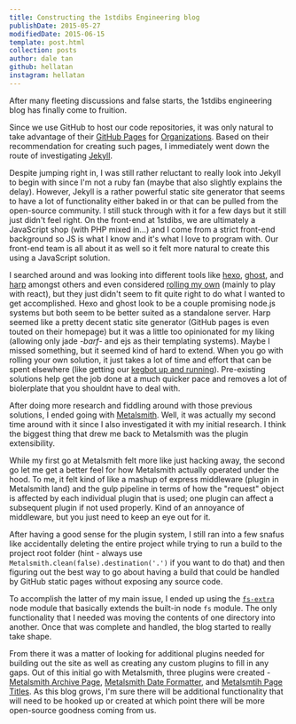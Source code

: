 ```yaml
---
title: Constructing the 1stdibs Engineering blog
publishDate: 2015-05-27
modifiedDate: 2015-06-15
template: post.html
collection: posts
author: dale tan
github: hellatan
instagram: hellatan
---
```


[bar51-status]: https://twitter.com/_bar51/status/599228508678844416
[gh-pages]: https://pages.github.com/
[gh-pages-org]: https://help.github.com/articles/user-organization-and-project-pages/#user--organization-pages
[gh-jekyll]: https://help.github.com/articles/using-jekyll-with-pages/
[hexo]: https://hexo.io
[ghost]: https://ghost.org
[react-static]: http://braddenver.com/blog/2015/react-static-site.html
[metalsmith]: http://metalsmith.io
[harp]: http://harpjs.com/
[hella-twitter]: https://twitter.com/hellatan
[fs-extra]: https://www.npmjs.com/package/fs-extra
[metalsmith-archive]: https://github.com/hellatan/metalsmith-archive
[metalsmith-date-formatter]: https://github.com/hellatan/metalsmith-date-formatter
[metalsmith-page-titles]: https://github.com/hellatan/metalsmith-page-titles 


After many fleeting discussions and false starts, the 1stdibs engineering blog has finally come to fruition.

Since we use GitHub to host our code repositories, it was only natural to take advantage of their [GitHub Pages][gh-pages] for [Organizations][gh-pages-org]. Based on their recommendation for creating such pages, I immediately went down the route of investigating [Jekyll][gh-jekyll]. 

Despite jumping right in, I was still rather reluctant to really look into Jekyll to begin with since I'm not a ruby fan (maybe that also slightly explains the delay). However, Jekyll is a rather powerful static site generator that seems to have a lot of functionality either baked in or that can be pulled from the open-source community. I still stuck through with it for a few days but it still just didn't feel right. On the front-end at 1stdibs, we are ultimately a JavaScript shop (with PHP mixed in...) and I come from a strict front-end background so JS is what I know and it's what I love to program with. Our front-end team is all about it as well so it felt more natural to create this using a JavaScript solution. 

I searched around and was looking into different tools like [hexo][hexo], [ghost][ghost], and [harp][harp] amongst others and even considered [rolling my own][react-static] (mainly to play with react), but they just didn't seem to fit quite right to do what I wanted to get accomplished. Hexo and ghost look to be a couple promising node.js systems but both seem to be better suited as a standalone server. Harp seemed like a pretty decent static site generator (GitHub pages is even touted on their homepage) but it was a little too opinionated for my liking (allowing only jade -*barf*- and ejs as their templating systems). Maybe I missed something, but it seemed kind of hard to extend. When you go with rolling your own solution, it just takes a lot of time and effort that can be spent elsewhere (like getting our [kegbot up and running][bar51-status]). Pre-existing solutions help get the job done at a much quicker pace and removes a lot of biolerplate that you shouldnt have to deal with.

After doing more research and fiddling around with those previous solutions, I ended going with [Metalsmith][metalsmith]. Well, it was actually my second time around with it since I also investigated it with my initial research. I think the biggest thing that drew me back to Metalsmith was the plugin extensibility. 

While my first go at Metalsmith felt more like just hacking away, the second go let me get a better feel for how Metalsmith actually operated under the hood. To me, it felt kind of like a mashup of express middleware (plugin in Metalsmith land) and the gulp pipeline in terms of how the "request" object is affected by each individual plugin that is used; one plugin can affect a subsequent plugin if not used properly. Kind of an annoyance of middleware, but you just need to keep an eye out for it. 

After having a good sense for the plugin system, I still ran into a few snafus like accidentally deleting the entire project while trying to run a build to the project root folder (hint - always use `Metalsmith.clean(false).destination('.')` if you want to do that) and then figuring out the best way to go about having a build that could be handled by GitHub static pages without exposing any source code.

To accomplish the latter of my main issue, I ended up using the [`fs-extra`][fs-extra] node module that basically extends the built-in node `fs` module. The only functionality that I needed was moving the contents of one directory into another. Once that was complete and handled, the blog started to really take shape.

From there it was a matter of looking for additional plugins needed for building out the site as well as creating any custom plugins to fill in any gaps. Out of this initial go with Metalsmith, three plugins were created - [Metalsmith Archive Page][metalsmith-archive], [Metalsmith Date Formatter][metalsmith-date-formatter], and [Metalsmtih Page Titles][metalsmith-page-titles]. As this blog grows, I'm sure there will be additional functionality that will need to be hooked up or created at which point there will be more open-source goodness coming from us.
